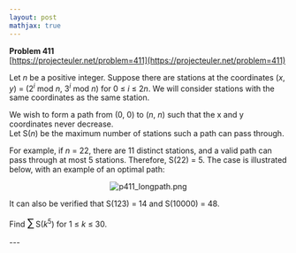 ```yaml
---
layout: post
mathjax: true
---
```

**Problem 411**  
[https://projecteuler.net/problem=411](https://projecteuler.net/problem=411)

<p>
Let <var>n</var> be a positive integer. Suppose there are stations at the coordinates (<var>x</var>, <var>y</var>) = (2<sup><var>i</var></sup> mod <var>n</var>, 3<sup><var>i</var></sup> mod <var>n</var>) for 0 ≤ <var>i</var> ≤ 2<var>n</var>. We will consider stations with the same coordinates as the same station.
</p><p>
We wish to form a path from (0, 0) to (<var>n</var>, <var>n</var>) such that the x and y coordinates never decrease.<br />
Let S(<var>n</var>) be the maximum number of stations such a path can pass through.
</p><p>
For example, if <var>n</var> = 22, there are 11 distinct stations, and a valid path can pass through at most 5 stations. Therefore, S(22) = 5.
The case is illustrated below, with an example of an optimal path:
</p>
<p align="center"><img src="project/images/p411_longpath.png" alt="p411_longpath.png" /></p>
<p>
It can also be verified that S(123) = 14 and S(10000) = 48.
</p><p>
Find <span style="font-size:larger;"><span style="font-size:larger;">∑</span></span> S(<var>k</var><sup>5</sup>) for 1 ≤ <var>k</var> ≤ 30.
</p>
---
